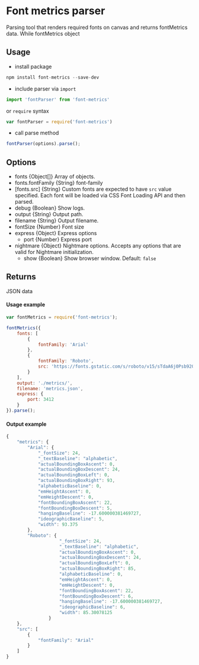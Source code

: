 # Font metrics parser

Parsing tool that renders required fonts on canvas and returns fontMetrics data. While fontMetrics object

## Usage
- install package
```javascript
npm install font-metrics --save-dev
```
- include parser via `import`
```javascript
import 'fontParser' from 'font-metrics'
```
 or `require` syntax
```javascript
var fontParser = require('font-metrics')
```
- call parse method
```javascript
fontParser(options).parse();
```

## Options
* fonts {Object[]} Array of objects.
* fonts.fontFamily {String} font-family
* [fonts.src] {String} Custom fonts are expected to have `src` value specified. Each font will be loaded via CSS Font Loading API and then parsed.
* debug {Boolean} Show logs.
* output {String} Output path.
* filename {String} Output filename.
* fontSize {Number} Font size
* express {Object} Express options
  * port {Number} Express port
* nightmare {Object} Nightmare options. Accepts any options that are valid for Nightmare initialization.
  * show {Boolean} Show browser window. Default: `false`

## Returns
JSON data

#### Usage example

```javascript
var fontMetrics = require('font-metrics');

fontMetrics({
	fonts: [
		{
			fontFamily: 'Arial'
		},
		{
			fontFamily: 'Roboto',
			src: 'https://fonts.gstatic.com/s/roboto/v15/sTdaA6j0Psb920Vjv-mrzH-_kf6ByYO6CLYdB4HQE-Y.woff2'
		}
	],
	output: './metrics/',
	filename: 'metrics.json',
	express: {
		port: 3412
	}
}).parse();
```

#### Output example
```javascript
{
    "metrics": {
        "Arial": {
            "_fontSize": 24,
            "_textBaseline": "alphabetic",
            "actualBoundingBoxAscent": 0,
            "actualBoundingBoxDescent": 24,
            "actualBoundingBoxLeft": 0,
            "actualBoundingBoxRight": 93,
            "alphabeticBaseline": 0,
            "emHeightAscent": 0,
            "emHeightDescent": 0,
            "fontBoundingBoxAscent": 22,
            "fontBoundingBoxDescent": 5,
            "hangingBaseline": -17.600000381469727,
            "ideographicBaseline": 5,
            "width": 93.375
        },
        "Roboto": {
                    "_fontSize": 24,
                    "_textBaseline": "alphabetic",
                    "actualBoundingBoxAscent": 0,
                    "actualBoundingBoxDescent": 24,
                    "actualBoundingBoxLeft": 0,
                    "actualBoundingBoxRight": 85,
                    "alphabeticBaseline": 0,
                    "emHeightAscent": 0,
                    "emHeightDescent": 0,
                    "fontBoundingBoxAscent": 22,
                    "fontBoundingBoxDescent": 6,
                    "hangingBaseline": -17.600000381469727,
                    "ideographicBaseline": 6,
                    "width": 85.30078125
                }
    },
    "src": [
        {
            "fontFamily": "Arial"
        }
    ]
}
```

